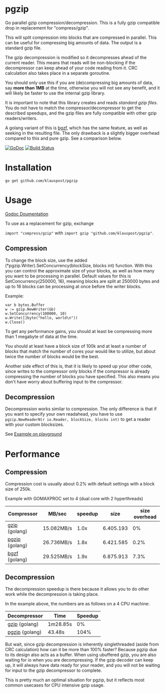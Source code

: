 pgzip
=====

Go parallel gzip compression/decompression. This is a fully gzip compatible drop in replacement for "compress/gzip".

This will split compression into blocks that are compressed in parallel. This can be useful for compressing big amounts of data. The output is a standard gzip file.

The gzip decompression is modified so it decompresses ahead of the current reader. This means that reads will be non-blocking if the decompressor can keep ahead of your code reading from it. CRC calculation also takes place in a separate goroutine.

You should only use this if you are (de)compressing big amounts of data, say **more than 1MB** at the time, otherwise you will not see any benefit, and it will likely be faster to use the internal gzip library.

It is important to note that this library creates and reads *standard gzip files*. You do not have to match the compressor/decompressor to get the described speedups, and the gzip files are fully compatible with other gzip readers/writers.

A golang variant of this is [bgzf](http://godoc.org/code.google.com/p/biogo.bam/bgzf), which has the same feature, as well as seeking in the resulting file. The only drawback is a slightly bigger overhead compared to this and pure gzip. See a comparison below.

[![GoDoc][1]][2] [![Build Status][3]][4]

[1]: https://godoc.org/github.com/klauspost/pgzip?status.svg
[2]: https://godoc.org/github.com/klauspost/pgzip
[3]: https://travis-ci.org/klauspost/pgzip.svg
[4]: https://travis-ci.org/klauspost/pgzip

Installation
====
```go get github.com/klauspost/pgzip```

Usage
====
[Godoc Doumentation](https://godoc.org/github.com/klauspost/pgzip)

To use as a replacement for gzip, exchange 

```import "compress/gzip"``` 
with 
```import gzip "github.com/klauspost/pgzip"```.

## Compression
To change the block size, use the added (*pgzip.Writer).SetConcurrency(blockSize, blocks int) function. With this you can control the approximate size of your blocks, as well as how many you want to be processing in parallel. Default values for this is SetConcurrency(250000, 16), meaning blocks are split at 250000 bytes and up to 16 blocks can be processing at once before the writer blocks.


Example:
```
var b bytes.Buffer
w := gzip.NewWriter(&b)
w.SetConcurrency(100000, 10)
w.Write([]byte("hello, world\n"))
w.Close()
```

To get any performance gains, you should at least be compressing more than 1 megabyte of data at the time.

You should at least have a block size of 100k and at least a number of blocks that match the number of cores your would like to utilize, but about twice the number of blocks would be the best.

Another side effect of this is, that it is likely to speed up your other code, since writes to the compressor only blocks if the compressor is already compressing the number of blocks you have specified. This also means you don't have worry about buffering input to the compressor.

## Decompression

Decompression works similar to compression. The only difference is that if you want to specify your own readahead, you have to use `pgzip.NewReaderN(r io.Reader, blockSize, blocks int)` to get a reader with your custom blocksizes.

See [Example on playground](http://play.golang.org/p/uHv1B5NbDh)

Performance
====
## Compression
Compression cost is usually about 0.2% with default settings with a block size of 250k.

Example with GOMAXPROC set to 4 (dual core with 2 hyperthreads)

Compressor  | MB/sec   | speedup | size | size overhead
------------|----------|---------|------|---------
[gzip](http://golang.org/pkg/encoding/json/) (golang) | 15.082MB/s | 1.0x | 6.405.193 | 0%
[pgzip](https://github.com/klauspost/pgzip) (golang) | 26.736MB/s|1.8x | 6.421.585 | 0.2%
[bgzf](http://godoc.org/code.google.com/p/biogo.bam/bgzf) (golang) | 29.525MB/s | 1.9x | 6.875.913 | 7.3%

## Decompression

The decompression speedup is there because it allows you to do other work while the decompression is taking place.

In the example above, the numbers are as follows on a 4 CPU machine:

Decompressor | Time | Speedup
-------------|------|--------
[gzip](http://golang.org/pkg/encoding/json/) (golang) | 1m28.85s | 0%
[pgzip](https://github.com/klauspost/pgzip) (golang) | 43.48s | 104%

But wait, since gzip decompression is inherently singlethreaded (aside from CRC calculation) how can it be more than 100% faster?  Because pgzip due to its design also acts as a buffer. When using ubuffered gzip, you are also waiting for io when you are decompressing. If the gzip decoder can keep up, it will always have data ready for your reader, and you will not be waiting for input to the gzip decompressor to complete.

This is pretty much an optimal situation for pgzip, but it reflects most common usecases for CPU intensive gzip usage.
